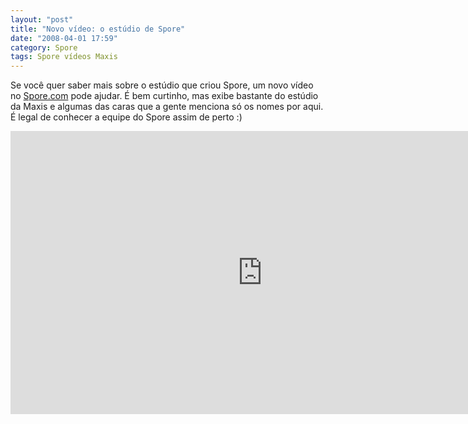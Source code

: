 ```yaml
---
layout: "post"
title: "Novo vídeo: o estúdio de Spore"
date: "2008-04-01 17:59"
category: Spore
tags: Spore vídeos Maxis
---
```


Se você quer saber mais sobre o estúdio que criou Spore, um novo vídeo no [Spore.com](http://www.spore.com/screenshots.php) pode ajudar. É bem curtinho, mas exibe bastante do estúdio da Maxis e algumas das caras que a gente menciona só os nomes por aqui. É legal de conhecer a equipe do Spore assim de perto :)

<iframe width="806" height="453" src="https://www.youtube.com/embed/3zvtaAaEunA" frameborder="0" allow="accelerometer; autoplay; encrypted-media; gyroscope; picture-in-picture" allowfullscreen></iframe>
